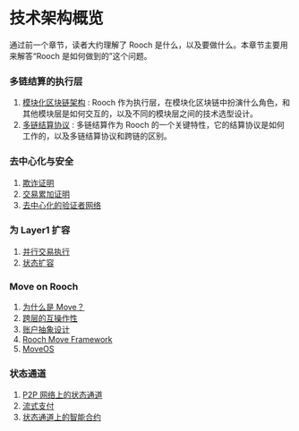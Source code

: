 # 技术架构概览

通过前一个章节，读者大约理解了 Rooch 是什么，以及要做什么。本章节主要用来解答“Rooch 是如何做到的”这个问题。

### 多链结算的执行层

1. [模块化区块链架构](./01-modular-blockchain-architecture/) : Rooch 作为执行层，在模块化区块链中扮演什么角色，和其他模块层是如何交互的，以及不同的模块层之间的技术选型设计。
2. [多链结算协议](./02-multi-chain-settlement-protocol.md) : 多链结算作为 Rooch 的一个关键特性，它的结算协议是如何工作的，以及多链结算协议和跨链的区别。

### 去中心化与安全

1. [欺诈证明](./03-fraud-proofs.md)
2. [交易累加证明](./05-transaction-accumulator-proofs.md)
3. [去中心化的验证者网络](./06-decentralized-validator-network.md)

### 为 Layer1 扩容

1. [并行交易执行](./07-parallel-transaction-execution.md)
2. [状态扩容](./08-state-scaling.md)

### Move on Rooch

1. [为什么是 Move？](./09-move-on-rooch/)
2. [跨层的互操作性](./09-move-on-rooch/01-cross-layer-interoperability.md)
3. [账户抽象设计](./09-move-on-rooch/02-account-abstraction.md)
4. [Rooch Move Framework](./09-move-on-rooch/03-rooch-framework.md)
5. [MoveOS](./09-move-on-rooch/04-moveos.md)

### 状态通道

1. [P2P 网络上的状态通道](./10-state-channel/index.md)
2. [流式支付](./10-state-channel/01-streaming-payment.md)
3. [状态通道上的智能合约](./10-state-channel/02-channel-contract.md)

